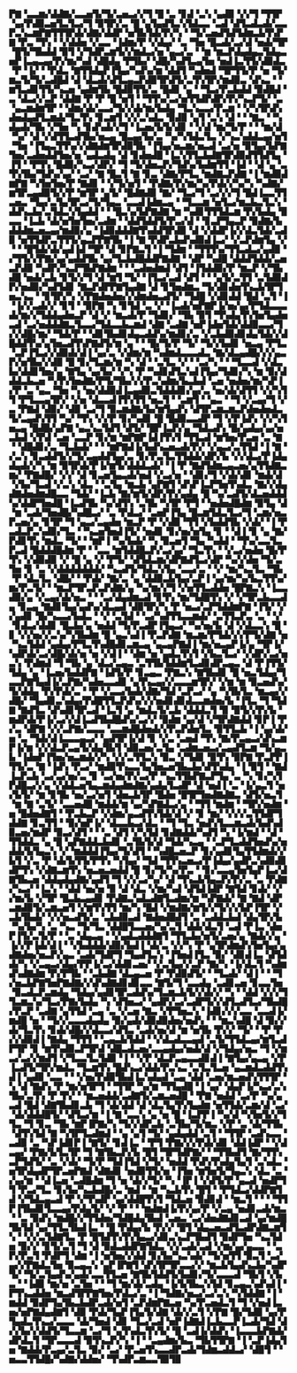 ▛▇▝▃▃▆▞▟▟▇▞▃▃▅▜▞▜▞▃▅▃▞▞▜▝█▝▃▝▊▟▝▃▚▝▄▟▉▝▞▞▜▝▜▜▛▝▄▞▛▟▉▃▅▜▃▜▃▞▜▝▉▜▛▞▃▝█▝▄▜▄▟▜▃▚▜▟▃▃▝▃▟▝▟▜▃▟▃▟▞▃▃▛▃▚▃▆▛▇▜▜▜▛▟▞▟▇▞▟▟▛▝▅▜▙▜▟▞▛▞▚▝▝▜▞▃▅▟▜▟▜▟▆▃▙▜▚▛▇▝▛▃▝▜▚▝▝▞▟▟▅▝▞▃▃▝▐▟▆▞▛▝▞▟▄▞▝▃▝▜▅▝█▃▟▞▃▞▟▝▅▟▞▜▛▝█▜▞▜▙▟▟▝▉▜▝▞▜▟▛▃▆▜▞▞▆▟▃▞▅▝▄▃▞▃▝▝▆▝▆▃▛▟▄▟▄▃▜▟▄▃▅▛▐▃▄▃▄▞▛▞▆▞▚▟▝▟█▟▄▝▛▜▙▞▝▟█▞▚▟▜▃▄▜▅▝▅▟▐▃▜▜▞▟▉▟▃▝▛▝▐▞▝▝▛▟▃▝▇▜▜▟▄▛▐▜▄▞▚▟▚▞▆▝▟▟▜▝▚▟▅▟▝▜▛▜▜▞▛▝▅▝▜▞▆▃▜▞▜▞▃▟█▟▝▟▝▟▃▟▞▟▜▃▄▃▛▟▉▜▛▟▜▞▃▜▚▜▛▞▆▟▉▃▝▟▚▃▝▝▆▜▃▟▊▜▜▞▚▃▅▝▄▟▆▜▙▝█▟▉▜▜▞▃▝█▟▊▝▄▝▝▜▃▞▛▃▙▟▟▝▉▟█▟▝▃▝▟▃▞▞▃▛▝▟▟▇▝▛▝▛▝█▝▅▜▝▝▜▜▚▞▃▞▅▜▜▟▛▟▛▞▛▞▚▃▛▜▞▝▃▝▄▃▆▟▆▜▛▝▝▟▆▞▟▞▃▃▞▜▞▞▟▞▆▞▙▟▄▝▜▃▚▃▃▞▛▃▆▝▝▞▚▜▛▟▚▟▅▟▄▟▜▃▆▟▞▜▃▜▚▝▊▃▆▜▝▞▞▃▚▟▃▝▉▟▉▝▄▜▝▃▚▝▟▝▝▝▇▃▝▝▚▟▄▟▞▜▙▝▞▜▅▝▚▝▊▟▚▟▞▞▜▝▐▃▅▞▙▜▞▟▊▝▝▞▟▝▆▞▜▞▛▝▝▝▆▞▟▝▚▞▝▟▝▞▟▜▜▃▟▜▙▞▅▃▄▝█▃▄▞▙▞▃▝▚▞▚▜▟▃▜▃▝▞▚▃▚▟▟▃▄▞▅▜▝▜▅▝▐▜▄▃▜▜▚▞▞▟▇▟▆▜▛▟▉▜▙▝▐▜▄▞▅▃▆▞▅▃▟▝▃▞▅▝▉▜▄▞▙▛▇▜▅▞▃▟▅▟▟▜▅▞▅▝▄▟▃▟▄▝▟▝▊▟▅▟█▝▐▃▚▜▜▃▙▟▇▜▛▟▉▟▜▜▟▜▄▝▐▜▝▝▛▜▚▝█▟▉▞▚▃▞▟▛▞▝▜▝▜▞▟▅▃▛▞▜▟▚▞▙▟▆▜▜▝▐▟▝▝▟▝▄▝▃▜▚▜▙▞▜▟▚▞▄▞▝▃▞▝▇▝█▃▜▝▇▝▊▃▝▟▇▞▛▜▃▝▆▟▇▃▛▟▇▝▐▝▆▟▉▟▆▛▇▝▚▜▅▜▅▞▛▝▇▟▊▝▝▞▜▞▅▜▝▝▛▟▇▞▛▞▆▞▚▞▛▟▞▞▚▞▚▝▚▟▇▞▆▜▛▃▄▟▉▜▞▞▛▝▆▜▛▝▄▜▞▝█▟▇▟▉▝▇▞▝▜▃▞▜▝▃▞▞▞▜▝█▟▐▃▃▜▜▃▅▃▝▜▄▞▃▜▄▜▛▃▞▜▞▜▄▃▝▃▃▟▐▟▆▃▄▝▝▜▃▃▆▝▅▜▃▞▆▃▙▃▜▃▚▝▟▟▚▃▙▞▃▜▟▃▚▜▄▟▟▝▝▝█▃▚▞▙▛▇▟▇▝▆▝▚▟▊▜▜▜▟▃▆▝▛▞▙▟▄▝▉▃▃▝▐▃▙▝▟▞▅▜▅▜▅▞▃▟▆▝▝▟▟▜▟▟▜▞▛▃▞▟▝▝▊▃▛▜▄▃▛▝▉▟▇▞▙▟▟▟▆▃▅▃▄▞▆▟▉▞▄▝▐▟▉▟▟▟▇▜▚▟▟▜▛▟▉▝▟▝▞▟▟▛▐▞▞▟▃▜▟▞▃▟▉▝▅▜▜▟▛▃▜▜▜▞▄▃▛▛▇▜▙▝▐▝▇▝▛▟▛▃▙▟▚▟▉▟▐▃▞▝▞▃▛▟▆▜▄▝▞▝▝▝█▜▟▞▟▞▄▟▐▟▝▜▛▝▟▝▊▛▇▃▜▝▐▝▜▟▆▝▝▜▜▜▚▞▜▜▃▟▃▞▄▟▉▝▞▜▜▞▞▛▇▞▄▞▄▟▟▜▙▝▄▞▜▃▙▟█▟▟▛▇▟▇▝▝▟▛▝▚▟█▝▟▟▟▜▟▟▞▃▅▃▛▟▉▝▚▟▛▞▚▃▛▜▙▛▇▟▆▝▝▝▃▟▅▟▆▟▝▟▜▝▐▜▟▟▉▞▛▝▆▃▛▝▞▜▙▟█▝▅▟▞▃▙▝▊▜▞▞▜▝▟▝▆▜▝▜▞▝▐▜▃▞▃▟▝▟▜▝▝▝▄▜▞▃▜▜▝▃▜▟▉▟▛▞▅▟▉▞▚▟▜▟▊▝▇▃▛▟▛▛▇▜▄▟▇▝▟▝▊▜▅▟▆▃▝▜▞▟▊▟▅▜▚▃▙▜▛▜▅▃▚▃▝▝▊▜▛▞▚▝▞▛▇▟▅▟▅▞▞▟▆▟▅▃▟▜▞▝▜▟█▝▞▟▊▟▟▝█▟▝▃▜▝▐▝▐▞▞▃▟▞▞▝▊▜▝▝▉▛▇▝▚▝▊▜▟▝▃▝▞▝▐▃▟▞▅▛▇▛▐▞▅▞▄▞▛▜▟▃▃▃▟▞▆▞▞▜▟▟▄▟▅▃▛▝▟▝▞▝▆▃▟▞▛▝▜▟▊▞▝▜▙▝▉▜▝▜▚▟▄▜▚▜▅▜▄▟▅▃▟▝▃▞▅▟▟▟▇▃▜▃▃▞▜▟▃▃▙▃▆▟▝▟▇▝▃▟▇▝▅▛▐▟▅▜▟▞▟▟▉▃▃▞▜▞▞▟█▞▆▞▝▜▟▞▛▝▝▟▊▜▙▟▊▟▄▃▟▟▚▞▆▟▊▞▃▝▞▃▙▟▉▟▊▟▄▜▟▞▞▟█▟▟▜▚▞▄▜▅▃▟▜▚▛▇▟▜▞▆▝▄▝▝▝█▞▜▞▛▝▜▞▝▜▞▞▙▟▊▝▅▃▄▝▛▜▃▝▃▛▐▜▃▞▞▟▉▟▞▟▐▝▄▞▃▝▞▟▆▞▆▝▚▟▆▟▃▃▃▟▃▝▇▞▟▃▄▟█▞▞▞▄▃▛▞▅▜▙▞▞▟▉▝█▝▊▞▜▃▆▞▆▝▚▝▟▝▝▃▜▃▝▞▝▝▃▞▚▝▝▝▜▃▃▟▝▞▟▃▙▞▟▟▊▜▅▞▄▝▇▜▄▝▄▞▙▞▝▞▚▝▛▝▚▟▊▟▜▃▚▟▐▜▄▞▜▟▊▞▚▝▆▝▉▞▟▟▟▃▙▃▅▝▚▜▚▜▅▟▇▞▛▜▞▜▙▞▞▞▛▃▚▟▆▞▙▃▙▟▝▃▅▝▅▟▅▞▆▞▚▛▐▞▛▝▃▝▄▃▝▜▅▝▚▝▅▞▟▟▉▟▐▃▄▟▉▃▜▟▟▟▊▞▄▞▃▝▅▞▟▞▟▜▜▝▞▞▚▜▜▝▛▜▃▃▄▜▛▞▝▞▅▝▟▃▃▟▐▜▚▜▜▝▅▃▜▝▝▃▆▜▝▝▄▃▝▝▜▝▞▃▄▞▜▝▞▃▝▛▇▟▝▟▉▞▝▟▉▝▃▞▜▝▉▃▆▟▇▞▙▞▆▜▄▟▚▝▟▜▛▃▆▃▆▃▛▟▅▟▅▟▃▜▞▃▄▟▚▜▜▝▚▞▝▜▚▝▞▞▛▝▊▞▚▟▊▝█▝█▟▉▃▃▟▛▝▜▝▞▛▐▟▚▝▞▞▚▜▅▃▄▝█▟█▞▄▛▇▝▄▃▚▃▜▟▜▝▟▜▞▝█▛▐▃▛▞▄▝▜▟▃▟▚▝█▞▄▟▄▞▄▞▅▃▙▟▝▞▛▟▝▃▅▝▃▃▛▝▊▞▆▝▆▛▇▛▐▟▐▜▚▜▝▜▜▃▟▝▆▜▅▞▛▃▅▝▃▝▇▝▝▟█▟▊▞▃▝▜▃▙▟▞▝▝▝▆▛▇▟▐▞▙▟▚▃▅▃▟▞▛▞▝▞▄▃▞▃▜▜▟▝▐▝▇▝▞▃▚▝▊▃▟▟▜▞▞▜▞▃▄▟▟▜▄▞▃▝▊▞▛▃▜▃▜▜▟▟▞▟▛▞▙▝▞▞▟▃▞▛▐▟▄▟▄▟▞▞▚▝▆▝▉▜▛▟▞▛▐▞▆▜▞▟▟▟▃▟▞▝▐▝▛▝▇▟▜▟▆▃▄▃▅▞▄▜▜▟▇▃▆▞▝▛▇▟█▞▝▞▞▝▟▝▊▃▅▜▄▃▟▞▅▟▝▞▃▞▅▝▝▟▊▞▜▝▞▟▞▟▊▝▆▟▞▟▝▞▙▞▜▃▟▝▞▃▚▝▟▃▝▝▃▜▄▝▆▃▙▝▄▛▇▜▝▟▚▛▐▃▛▜▅▜▚▟▃▝▇▞▞▟▄▟▇▟▅▟▆▟█▃▃▝▜▟▞▝▐▃▙▝▇▞▆▜▞▟▛▞▛▞▄▟▄▝█▝▚▞▃▟▜▞▟▃▅▟▟▟▚▞▟▟▛▜▅▟█▝▐▃▟▜▙▝▚▞▟▜▚▝▃▜▙▝▚▜▛▝▛▜▝▝▅▟▅▟█▟▆▝▉▜▄▝▟▝▆▝▃▟▞▜▅▟█▞▚▟█▃▞▝▃▝▛▟▃▞▝▃▅▛▐▜▄▝█▃▆▜▟▃▜▃▞▜▝▃▆▞▅▃▛▃▅▞▄▝▊▜▛▝▜▝▄▃▞▃▄▟▅▝▆▃▛▝▛▝▞▟▉▝▜▜▝▞▙▟▟▜▙▝▞▟▞▝▐▝▛▃▟▃▛▃▚▟▉▞▜▃▝▝▚▃▅▜▅▟▐▜▞▝▅▟▊▝▊▞▅▞▅▜▄▝▊▝▝▟▐▝▊▝▄▝▇▞▛▟▊▜▚▝▆▟▃▝▜▞▝▝▆▛▐▝▚▞▙▟▞▝▚▝▉▃▅▜▝▜▄▝▚▟▟▝▝▜▚▞▃▃▜▃▛▃▟▝█▟▟▟█▟▆▝▛▝▝▃▃▝▆▜▟▟█▃▛▞▃▞▄▞▝▜▃▜▚▝▝▞▃▞▅▟▅▝█▞▛▜▚▝▞▟▉▟▉▝▞▝█▝▄▝▞▝▛▜▞▝▟▜▟▃▆▞▟▛▇▟▜▃▞▟▛▝▚▞▞▟▅▝▜▞▃▜▅▝▊▝▃▝▞▟▟▟▟▟▟▟▞▝▚▃▟▜▞▜▟▃▚▜▄▝▃▃▞▃▝▝▞▝▆▞▚▃▜▃▝▜▙▝▛▝▟▃▜▃▝▟█▞▝▝▛▟▞▝▇▞▃▝▄▝▟▟▉▃▙▜▄▞▃▛▐▝▄▞▆▞▚▞▙▃▜▜▚▞▆▞▛▃▜▞▝▝▆▃▛▜▛▃▛▃▛▟▇▞▄▝▚▞▆▞▞▜▝▞▅▜▜▃▟▟▅▝█▛▇▃▚▝▐▃▃▟▉▞▄▝▞▃▄▞▟▞▅▃▝▝▝▃▞▟▄▟▆▃▟▝▊▜▚▝▆▞▜▟█▜▚▝▞▝▞▜▛▃▙▃▃▟▄▝▊▃▄▝▇▟▊▜▄▞▄▟▚▞▟▃▄▟▝▟▉▜▛▞▚▝▛▝▅▃▞▃▛▜▟▟▆▛▇▝▐▜▞▝▞▞▄▟▊▝█▞▚▃▃▞▙▟▃▝▝▞▝▃▜▟▝▝▃▞▚▟▜▜▃▃▆▟▞▝▃▜▜▃▛▃▝▃▝▝▞▝▊▟▃▞▟▟▊▝█▃▙▞▄▝▅▟▟▝▜▞▛▃▟▛▐▜▄▃▞▝▚▞▅▞▙▝▟▝▞▟▃▃▚▝█▝▊▝▞▞▅▞▞▃▚▞▚▜▙▟▆▝█▝▄▃▚▟▐▝▛▃▛▟▇▝▆▃▆▞▛▜▟▞▞▞▛▜▞▟▇▝▅▝▚▃▜▟▟▝▄▟▄▞▛▜▃▜▚▟█▟▊▃▆▃▄▝▄▃▄▛▇▟▐▝▆▞▅▃▄▛▐▞▄▝▜▛▐▞▚▟▛▟▞▃▞▟█▞▟▞▅▝▅▝▞▟▐▝▝▟▆▝▅▝▄▟▃▜▚▜▝▞▙▃▜▃▞▝▞▟▛▞▃▞▅▃▚▝▛▟▆▟▝▜▝▜▙▝▄▝▟▃▞▃▄▃▝▃▜▜▙▜▟▟▆▜▃▟▊▟▛▃▄▃▝▟▝▛▐▜▜▞▜▟▄▝▄▝▐▃▅▞▙▟▟▛▇▝▐▟▜▞▛▝▊▃▄▃▝▛▇▃▚▝▇▜▙▟▊▝█▝▅▃▜▟▄▞▜▃▃▛▇▜▄▟▐▞▃▛▇▞▚▟▅▃▃▟▊▝▄▜▚▃▄▞▞▃▃▃▆▜▛▞▝▞▆▝▆▝▉▃▅▟▚▞▜▞▟▟▄▝▛▞▛▟▞▃▝▝▛▝▞▃▃▞▙▟▞▟▇▞▜▟▝▃▛▃▞▝▄▝▚▜▙▜▃▝▆▃▄▞▞▟█▞▝▜▄▟▊▃▚▟▄▞▛▟█▜▜▃▛▟▚▞▞▞▅▟▊▟▊▟▃▃▆▟▅▞▙▝▐▜▃▝▜▝▜▟▇▝▇▟▜▃▝▟▚▟▊▜▛▃▟▝▐▃▜▝▄▝▆▟▃▜▞▃▙▝▟▟▟▃▜▝▉▝▉▜▞▞▛▞▙▝▆▟▛▟▞▛▐▞▃▞▞▟▐▃▟▜▙▟█▟▚▞▃▞▞▝▉▟▆▝▄▞▟▝▞▜▛▟▇▟▟▝▊▛▐▝▛▞▃▝▟▛▇▝▞▞▃▛▇▞▃▃▃▝▃▃▆▟█▟▅▟▞▞▛▃▛▟▅▜▃▝▉▜▜▃▙▝▐▝▄▞▟▞▅▝▃▝▜▟▞▟▐▃▃▃▄▃▞▝▄▟▜▛▐▞▟▝▊▝▞▃▝▃▅▟▝▜▚▝▇▞▛▃▄▃▞▟▚▃▆▛▐▞▆▝▞▞▟▃▛▃▄▜▞▟▄▜▙▜▝▟▉▃▅▞▃▜▄▝▃▟▆▃▅▃▞▃▄▟▜▃▆▝▜▞▄▃▙▝▐▟▅▛▐▜▅▞▅▃▆▟▞▞▚▝▞▞▃▜▜▃▚▝▉▃▝▞▜▟▊▝▉▜▚▝▉▛▇▝▛▃▛▛▐▜▜▞▃▝▇▝▐▟▚▝▛▃▞▝▆▟▉▜▚▃▃▜▄▜▅▃▅▜▙▃▙▞▟▜▚▟▄▝▐▝▉▜▝▝▇▟▐▃▛▃▙▝▃▞▃▞▅▞▃▝▊▝▃▞▅▞▛▞▃▞▛▝▚▃▜▜▙▛▇▃▛▜▄▝▃▝▚▝▊▞▚▜▛▟█▃▞▞▄▝▞▟▟▃▅▜▄▃▆▟▄▟▆▟▇▞▄▟▄▜▃▟▛▝▟▝▅▟▐▝▃▝▐▞▄▃▜▝▅▞▙▜▞▝▆▝▊▜▙▝▅▞▃▞▅▜▝▟▅▃▙▜▛▝█▟▅▝█▜▛▜▅▟▇▟▇▃▝▟▜▞▅▃▜▝▆▝▇▝▃▜▞▝▃▃▅▟█▝▆▟▟▞▆▝▄▞▚▛▇▟▃▞▄▝▝▜▜▝▆▟▆▝▝▜▛▞▅▟▆▝▅▝█▟▅▟▇▜▝▝▛▃▙▃▛▝▞▟▆▞▄▃▟▜▚▜▟▞▟▝▞▝▊▝▆▞▝▞▞▞▃▜▜▟▛▜▟▟▇▝▊▃▜▜▝▝▉▞▅▛▐▞▝▟▃▃▙▃▞▟▃▝▝▜▝▜▃▝▅▟▚▜▃▃▆▃▟▞▙▟▚▟▉▃▅▞▆▟▛▝▉▃▞▟▜▝▝▝▃▝▟▜▝▞▚▜▟▝▊▟▇▟▟▞▚▟▜▝▚▝▐▞▆▟▝▝▟▝▜▜▟▟▃▝▄▝█▝▄▛▇▟▟▃▙▟▊▝▃▜▙▜▞▟▝▜▟▞▚▃▄▝▝▃▛▜▃▟▟▜▅▟▚▞▅▟▟▞▙▜▄▃▚▝▞▝▆▟▟▟▐▜▄▞▜▞▟▜▝▝▚▟█▃▅▃▛▝▊▞▄▟▊▜▄▜▜▟▆▟▞▞▙▜▝▞▃▝▛▝▟▞▙▜▜▞▛▜▚▝▚▜▄▞▝▜▟▝▜▜▚▃▅▃▞▛▐▟▄▞▄▟▛▃▚▟▉▟▊▟▛▜▚▝▞▟▇▃▆▜▚▝▅▃▅▃▅▟▟▝█▝▊▞▜▞▚▞▛▃▝▝▊▞▃▃▄▜▅▜▄▛▐▃▞▟▇▜▙▃▅▝▟▟▄▟▄▟▇▞▄▟▜▝▜▝▞▞▃▞▚▞▝▟▝▜▚▃▙▜▄▃▛▞▛▞▃▝▃▝▛▟▇▞▚▃▞▝▐▃▚▝▝▟▟▝▅▞▅▝▉▝▟▝▟▃▝▞▆▞▚▟▝▟▜▟▐▟▛▝▇▜▟▝▊▟▞▝▞▞▆▞▙▝▞▜▛▝█▃▙▃▄▟▊▝▛▟▇▃▚▟▃▟▇▜▃▟▆▞▆▝▚▛▇▟▞▝▇▝▇▟▝▟▛▃▆▟▉▜▞▃▆▃▅▜▝▞▆▜▚▜▜▝▆▞▚▝█▟▝▞▆▟▇▞▆▜▞▞▜▞▞▞▙▛▐▜▛▝▞▃▙▜▙▟▞▝▞▞▅▃▟▜▞▃▝▃▙▟▉▃▟▝▇▟▅▟█▟▜▝▃▝▃▟▟▃▙▟▝▟▄▜▛▞▙▝▚▞▙▞▚▝▃▝▚▃▝▜▞▜▃▝▟▟█▜▃▃▅▞▚▞▃▜▝▟▟▞▟▃▜▝▃▟▝▛▐▃▝▟▅▛▐▜▞▃▜▞▛▝▝▃▝▟▄▃▄▝▝▞▄▟▃▟▟▟▇▜▝▜▜▃▙▞▅▜▞▃▅▞▄▝▇▟▞▞▄▝▐▞▞▛▐▟▞▟▐▝▝▞▙▟▟▟▞▟▉▞▙▟▐▝▟▞▃▝▞▞▚▝▛▝▄▜▛▟▆▟▚▜▅▜▄▞▄▟▇▟▅▞▅▃▛▞▄▃▝▃▟▞▜▟▛▜▝▜▄▟▜▃▚▝▐▜▅▟▐▜▃▝▉▞▝▟▊▟▐▃▝▟▜▟▟▞▚▝▞▃▄▃▞▟▄▞▛▛▐▞▃▞▟▟▊▃▅▞▝▞▃▜▄▞▞▃▛▝▇▞▚▝▐▞▟▃▜▝▚▟▆▟▚▟▇▟▆▝▛▞▛▜▙▝▝▃▙▟▇▝▟▃▄▃▅▝▛▝▛▟▉▟▜▞▝▝▜▃▟▞▝▟▐▝▝▝▜▞▅▃▙▛▇▜▅▛▇▟▇▞▞▟▚▟▇▟▊▟▊▃▃▝▇▜▞▜▝▃▃▟▄▝▃▟▊▃▅▝▊▃▃▜▅▝▉▃▟▃▛▃▆▟▄▝▜▟▄▞▄▟▊▜▛▃▟▟▚▞▜▃▆▃▙▜▞▞▟▞▞▝▚▝▝▟▟▝▞▞▞▜▜▃▆▃▚▞▜▃▞▛▇▞▙▟▄▝▚▝▟▜▅▃▞▝▄▟▛▞▃▞▃▟▛▜▞▞▟▜▃▟▜▃▞▜▙▟█▞▛▃▛▝▃▟▇▝▄▜▜▟▝▃▄▝▃▝▞▃▅▝▇▃▝▞▛▜▅▃▚▝▐▟▊▞▞▞▃▃▝▃▃▟▐▞▆▟█▝▅▝▝▜▞▞▃▃▃▟▄▟▄▝▉▞▄▟▞▟▉▟▉▟▅▞▅▟▚▝▝▝▆▃▚▟█▝▟▝▉▞▞▟▞▜▃▜▚▝▊▟▞▟█▞▞▟▃▃▞▟▜▃▝▃▟▞▅▞▟▝▆▝▅▜▙▝▛▞▞▝▜▞▝▝▛▝▛▞▞▟▉▟▐▝▇▟▄▝▜▜▜▝▝▃▄▃▙▜▟▟▝▝▞▟▃▟▃▃▄▟▝▃▜▞▜▜▟▃▄▞▆▜▃▟▛▜▛▝▊▝▆▜▚▟▉▃▛▜▛▟▝▟█▃▟▃▅▞▃▃▄▟▄▞▅▟▞▟▝▞▜▟▄▞▅▃▝▜▝▞▆▃▞▃▞▞▆▟▜▝▞▜▃▃▜▃▜▟▉▝▐▝▝▞▛▝▟▃▛▃▄▃▃▟▊▟▐▝▇▜▄▞▄▃▄▝▞▛▐▃▟▜▞▜▛▞▆▟▃▝▜▃▆▜▚▝█▟▚▃▞▟▟▞▛▃▚▃▝▃▜▃▜▃▅▝▄▃▆▟▃▟▟▜▚▟▐▝▄▟▉▝▃▃▝▝▝▞▅▞▛▟▉▜▙▟▐▃▚▟▄▟▝▃▄▝▟▟▝▃▅▞▆▃▅▟▚▜▜▜▛▝▚▝▟▝▇▟▚▝▛▝▆▞▅▜▛▜▝▝▜▜▛▝▚▞▆▝▜▜▄▟█▝▐▝▄▞▝▟▄▛▐▞▚▃▞▃▚▜▙▞▃▜▚▝▛▝▛▞▝▝▆▃▅▟▟▞▃▟▇▜▞▃▆▃▅▟█▝▝▛▇▝▅▟▟▝▃▞▛▝▚▞▄▃▟▝█▟▝▟▇▜▙▟▊▃▙▝▜▝▟▞▟▟▝▟▝▟▃▜▄▜▚▜▄▟▆▝▅▜▜▟▞▃▆▞▟▝▃▞▝▟▞▟▟▟█▜▞▝▟▜▃▞▆▝▐▝▇▝▃▃▚▝▄▝▅▝█▝▐▃▛▛▐▝▚▞▟▝▚▜▅▜▞▞▜▜▃▝▜▝▊▃▝▜▙▝▆▛▐▛▇▞▚▝▜▞▞▟▛▃▙▝▃▜▙▞▜▞▆▃▝▞▛▝▃▝▟▞▜▜▙▝▟▜▚▜▟▝▇▝▚▜▛▜▃▟▆▟▝▝▄▝▄▜▝▜▞▝▄▟▄▟▟▝▃▜▝▝▜▜▛▝▃▟▚▃▃▝▃▟▉▝▃▝▚▛▐▟▊▛▐▝▇▜▞▝▊▟▐▃▝▝▛▜▝▛▇▞▞▞▛▟▞▟▊▝▟▟▐▟▛▝▝▞▟▃▄▞▝▛▇▞▙▜▃▜▛▝▜▝▇▜▙▃▛▞▙▝█▜▝▜▛▜▟▛▇▞▝▝▜▜▙▟▜▝▇▞▜▜▚▃▛▜▟▜▞▝▃▝▞▟▞▝▜▞▛▝▜▟▐▜▟▝▞▜▞▝▅▟▟▝▛▟▚▜▚▟▄▜▄▜▝▃▚▟▃▝▅▜▛▟▄▟▛▜▛▃▅▛▇▟▝▟▇▟▊▝▅▟▉▜▜▞▅▝▐▜▅▝▆▜▅▜▞▜▄▃▚▝▟▃▝▃▝▞▄▞▆▝▝▟▐▃▅▝▃▟█▟▆▝▜▝▅▝▟▞▞▜▞▝▚▝▐▛▐▝▞▟▜▞▛▝▄▃▟▝▅▟▛▜▜▝▛▃▞▜▃▝▊▞▙▞▚▃▙▟█▞▃▝▆▟▝▝▆▝▚▃▙▜▚▝█▜▝▝▛▜▟▃▞▟▟▛▇▜▟▝▞▜▟▃▄▃▟▝▛▝▞▜▚▟▛▝▄▞▟▟█▜▚▜▝▜▟▃▅▝▉▟▊▟▝▝▆▃▜▝▝▝▝▜▜▛▐▜▙▟▊▜▃▃▄▞▛▟▄▜▞▝▞▝▛▝▝▝▆▟▆▟▐▞▛▞▄▞▛▝▞▃▄▝▅▟▊▃▟▞▆▃▝▝▃▝▉▟▚▝▆▟█▞▞▜▜▟▅▞▜▟█▟▄▜▙▟▝▃▅▃▝▃▞▟▅▟▇▟▊▃▟▝▄▞▆▟█▜▙▜▟▝▄▞▜▜▃▜▙▟▐▃▝▝█▝▛▟▄▞▙▝▛▞▞▝█▜▝▟▄▃▅▃▟▜▃▟▛▟▇▃▆▜▚▝▝▞▞▃▜▟▇▜▃▝▛▝█▜▟▜▚▜▚▜▄▃▞▟▊▃▚▃▛▜▙▟▜▝▉▟▛▜▅▝▚▃▜▟▅▝▉▞▞▝▊▜▞▃▜▝▜▝▟▝▉▟▃▟▟▛▇▜▟▃▝▞▞▃▟▞▃▟▝▞▆▞▄▞▄▃▃▝▝▃▛▞▛▃▜▝▛▟▛▜▝▟▆▝▐▝▅▜▅▞▞▟▟▝▊▞▙▞▚▃▚▟▞▝▜▞▅▜▜▝▉▃▜▝▃▞▄▞▞▛▇▟▃▜▅▝▉▃▄▃▚▝▄▛▐▛▇▜▝▟▚▜▛▜▛▃▃▞▞▝▆▃▙▜▄▟▚▃▙▞▚▟▛▜▞▝▜▞▃▜▄▟▚▞▄▟▞▃▃▜▜▃▅▝▇▜▙▜▟▟▜▞▙▟▊▞▜▞▃▃▃▟▝▜▙▜▝▞▙▃▝▝▐▟▉▝▆▞▅▝▃▜▅▝▝▝▜▝▆▞▟▞▃▟▄▝▐▞▙▜▙▃▚▜▟▝▊▃▄▃▚▟▚▟▐▝▛▜▚▃▟▟▅▝▆▃▟▜▛▛▇▜▅▞▛▟▃▞▃▝▐▝▜▟▇▞▅▃▞▃▞▃▚▝▚▜▟▟▇▝▐▝▆▟▟▝▉▟▛▜▄▜▙▃▙▟▛▃▟▞▅▜▝▃▛▟▆▛▇▃▅▝▚▞▛▃▅▟▃▜▝▜▝▞▅▟▐▃▅▞▅▛▇▟▄▟▇▜▝▟▉▝▛▟▞▜▄▛▐▜▄▜▞▟▇▝▟▞▞▃▜▝▞▛▇▝█▞▜▟▉▝▄▞▛▜▄▟▃▜▚▃▞▃▃▃▝▟▞▜▅▟▝▟▊▝▜▃▞▃▟▝▅▛▐▟▇▟▐▃▙▃▃▛▐▃▟▞▜▟▝▟▞▞▙▞▞▟▟▜▞▜▃▃▆▝▃▞▜▝▄▜▚▟▃▜▚▜▞▝█▝▃▟▐▞▟▟▚▝▐▃▃▃▙▛▇▟▞▟▛▟▃▜▝▜▛▃▃▃▟▝▉▜▚▃▛▞▚▝▐▝▝▃▄▟▆▞▙▃▝▜▙▜▜▛▇▝▐▝▃▛▐▟▄▜▅▝▇▟▟▞▛▃▄▞▃▜▃▝▉▞▝▃▞▝▛▃▅▜▚▃▃▟▛▃▟▞▜▟▆▃▟▟▃▞▝▟▉▜▝▝▅▃▃▜▜▟█▞▚▟▇▞▟▟▅▞▝▜▚▟▛▃▆▃▃▜▉▜▉
